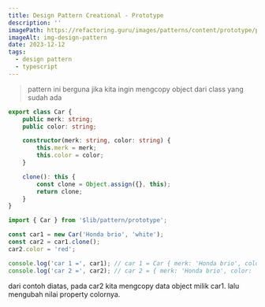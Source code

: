 ```yaml
---
title: Design Pattern Creational - Prototype
description: ''
imagePath: https://refactoring.guru/images/patterns/content/prototype/prototype-2x.png
imageAlt: img-design-pattern
date: 2023-12-12
tags:
  - design pattern
  - typescript
---
```


<blockquote>
pattern ini berguna jika kita ingin mengcopy object dari class yang sudah ada
</blockquote>

```ts title="prototype.ts"
export class Car {
	public merk: string;
	public color: string;

	constructor(merk: string, color: string) {
		this.merk = merk;
		this.color = color;
	}

	clone(): this {
		const clone = Object.assign({}, this);
		return clone;
	}
}
```

```ts title="index.ts"
import { Car } from '$lib/pattern/prototype';

const car1 = new Car('Honda brio', 'white');
const car2 = car1.clone();
car2.color = 'red';

console.log('car 1 =', car1); // car 1 = Car { merk: 'Honda brio', color: 'white' }
console.log('car 2 =', car2); // car 2 = { merk: 'Honda brio', color: 'red' }
```

dari contoh diatas, pada car2 kita mengcopy data object milik car1. lalu mengubah nilai property colornya.
